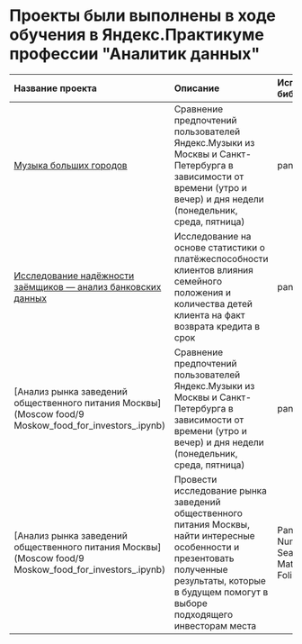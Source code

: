 # Проекты были выполнены в ходе обучения в Яндекс.Практикуме профессии "Аналитик данных"
| Название проекта | Описание | 	Используемые библиотеки |
| :-------------------- | :--------------------- |:---------------------------|
| [Музыка больших городов](Music/1_big_cities_music_.ipynb) | Сравнение предпочтений пользователей Яндекс.Музыки из Москвы и Санкт-Петербурга в зависимости от времени (утро и вечер) и дня недели (понедельник, среда, пятница) | pandas |
| [Исследование надёжности заёмщиков — анализ банковских данных]() | Исследование на основе статистики о платёжеспособности клиентов влияния семейного положения и количества детей клиента на факт возврата кредита в срок | pandas |
| [Анализ рынка заведений общественного питания Москвы](Moscow food/9 Moskow_food_for_investors_.ipynb) | Сравнение предпочтений пользователей Яндекс.Музыки из Москвы и Санкт-Петербурга в зависимости от времени (утро и вечер) и дня недели (понедельник, среда, пятница) | pandas |
| [Анализ рынка заведений общественного питания Москвы](Moscow food/9 Moskow_food_for_investors_.ipynb) | Провести исследование рынка заведений общественного питания Москвы, найти интересные особенности и презентовать полученные результаты, которые в будущем помогут в выборе подходящего инвесторам места | Pandas, NumPy, Seaborn, Plotly, Matplotlib, Folium |
